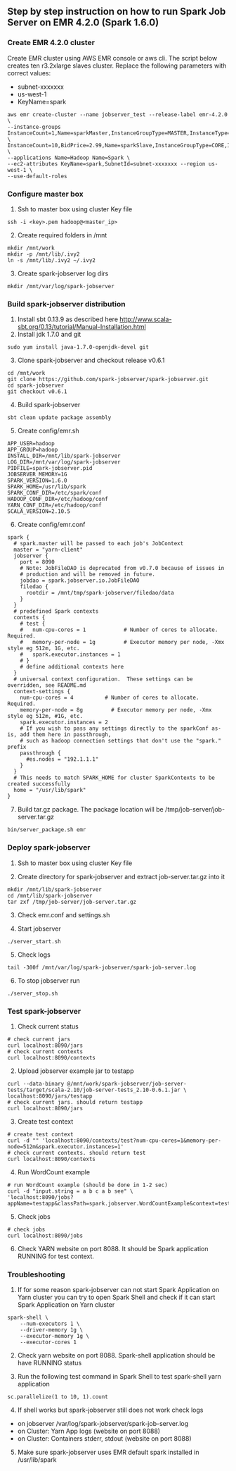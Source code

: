 ## Step by step instruction on how to run Spark Job Server on EMR 4.2.0 (Spark 1.6.0)

### Create EMR 4.2.0 cluster

Create EMR cluster using AWS EMR console or aws cli.
The script below creates ten r3.2xlarge slaves cluster.
Replace the following parameters with correct values:
- subnet-xxxxxxx
- us-west-1
- KeyName=spark
```
aws emr create-cluster --name jobserver_test --release-label emr-4.2.0 \
--instance-groups InstanceCount=1,Name=sparkMaster,InstanceGroupType=MASTER,InstanceType=m3.xlarge \
InstanceCount=10,BidPrice=2.99,Name=sparkSlave,InstanceGroupType=CORE,InstanceType=r3.2xlarge \
--applications Name=Hadoop Name=Spark \
--ec2-attributes KeyName=spark,SubnetId=subnet-xxxxxxx --region us-west-1 \
--use-default-roles
```

### Configure master box

1. Ssh to master box using cluster Key file
 ```
 ssh -i <key>.pem hadoop@<master_ip>
 ```

2. Create required folders in /mnt
 ```
 mkdir /mnt/work
 mkdir -p /mnt/lib/.ivy2
 ln -s /mnt/lib/.ivy2 ~/.ivy2
 ```

3. Create spark-jobserver log dirs
 ```
 mkdir /mnt/var/log/spark-jobserver
 ```

### Build spark-jobserver distribution

1. Install sbt 0.13.9 as described here http://www.scala-sbt.org/0.13/tutorial/Manual-Installation.html
2. Install jdk 1.7.0 and git
 ```
 sudo yum install java-1.7.0-openjdk-devel git
 ```
 
3. Clone spark-jobserver and checkout release v0.6.1
 ```
 cd /mnt/work
 git clone https://github.com/spark-jobserver/spark-jobserver.git
 cd spark-jobserver
 git checkout v0.6.1
 ```
 
4. Build spark-jobserver
 ```
 sbt clean update package assembly
 ```

5. Create config/emr.sh
 ```
 APP_USER=hadoop
 APP_GROUP=hadoop
 INSTALL_DIR=/mnt/lib/spark-jobserver
 LOG_DIR=/mnt/var/log/spark-jobserver
 PIDFILE=spark-jobserver.pid
 JOBSERVER_MEMORY=1G
 SPARK_VERSION=1.6.0
 SPARK_HOME=/usr/lib/spark
 SPARK_CONF_DIR=/etc/spark/conf
 HADOOP_CONF_DIR=/etc/hadoop/conf
 YARN_CONF_DIR=/etc/hadoop/conf
 SCALA_VERSION=2.10.5
 ```

6. Create config/emr.conf
 ```
 spark {
   # spark.master will be passed to each job's JobContext
   master = "yarn-client"
   jobserver {
     port = 8090
     # Note: JobFileDAO is deprecated from v0.7.0 because of issues in
     # production and will be removed in future.
     jobdao = spark.jobserver.io.JobFileDAO
     filedao {
       rootdir = /mnt/tmp/spark-jobserver/filedao/data
     }
   }
   # predefined Spark contexts
   contexts {
     # test {
     #   num-cpu-cores = 1            # Number of cores to allocate.  Required.
     #   memory-per-node = 1g         # Executor memory per node, -Xmx style eg 512m, 1G, etc.
     #   spark.executor.instances = 1
     # }
     # define additional contexts here
   }
   # universal context configuration.  These settings can be overridden, see README.md
   context-settings {
     num-cpu-cores = 4          # Number of cores to allocate.  Required.
     memory-per-node = 8g         # Executor memory per node, -Xmx style eg 512m, #1G, etc.
     spark.executor.instances = 2
     # If you wish to pass any settings directly to the sparkConf as-is, add them here in passthrough,
     # such as hadoop connection settings that don't use the "spark." prefix
     passthrough {
       #es.nodes = "192.1.1.1"
     }
   }
   # This needs to match SPARK_HOME for cluster SparkContexts to be created successfully
   home = "/usr/lib/spark"
 }
 ```

7. Build tar.gz package. The package location will be /tmp/job-server/job-server.tar.gz
 ```
 bin/server_package.sh emr
 ```

### Deploy spark-jobserver
1. Ssh to master box using cluster Key file

2. Create directory for spark-jobserver and extract job-server.tar.gz into it
 ```
 mkdir /mnt/lib/spark-jobserver
 cd /mnt/lib/spark-jobserver
 tar zxf /tmp/job-server/job-server.tar.gz
 ```

3. Check emr.conf and settings.sh

4. Start jobserver
 ```
 ./server_start.sh
 ```

5. Check logs
 ```
 tail -300f /mnt/var/log/spark-jobserver/spark-job-server.log
 ```

6. To stop jobserver run
 ```
 ./server_stop.sh
 ```

### Test spark-jobserver
1. Check current status
 ```
 # check current jars
 curl localhost:8090/jars
 # check current contexts
 curl localhost:8090/contexts
 ```

2. Upload jobserver example jar to testapp
 ```
 curl --data-binary @/mnt/work/spark-jobserver/job-server-tests/target/scala-2.10/job-server-tests_2.10-0.6.1.jar \
 localhost:8090/jars/testapp
 # check current jars. should return testapp
 curl localhost:8090/jars
 ```

3. Create test context
 ```
 # create test context
 curl -d "" 'localhost:8090/contexts/test?num-cpu-cores=1&memory-per-node=512m&spark.executor.instances=1'
 # check current contexts. should return test
 curl localhost:8090/contexts
 ```

4. Run WordCount example
 ```
 # run WordCount example (should be done in 1-2 sec)
 curl -d "input.string = a b c a b see" \
 'localhost:8090/jobs?appName=testapp&classPath=spark.jobserver.WordCountExample&context=test&sync=true'
 ```

5. Check jobs
 ```
 # check jobs
 curl localhost:8090/jobs
 ```
 
6. Check YARN website on port 8088. It should be Spark application RUNNING for test context.

### Troubleshooting
1. If for some reason spark-jobserver can not start Spark Application on Yarn cluster you can try to open Spark Shell and check if it can start Spark Application on Yarn cluster
 ```
 spark-shell \
     --num-executors 1 \
     --driver-memory 1g \
     --executor-memory 1g \
     --executor-cores 1
 ```

2. Check yarn website on port 8088. Spark-shell application should be have RUNNING status

3. Run the following test command in Spark Shell to test spark-shell yarn application
 ```
 sc.parallelize(1 to 10, 1).count
 ```

4. If shell works but spark-jobserver still does not work check logs
 - on jobserver /var/log/spark-jobserver/spark-job-server.log
 - on Cluster: Yarn App logs (website on port 8088)
 - on Cluster: Containers stderr, stdout (website on port 8088)

5. Make sure spark-jobserver uses EMR default spark installed in /usr/lib/spark
